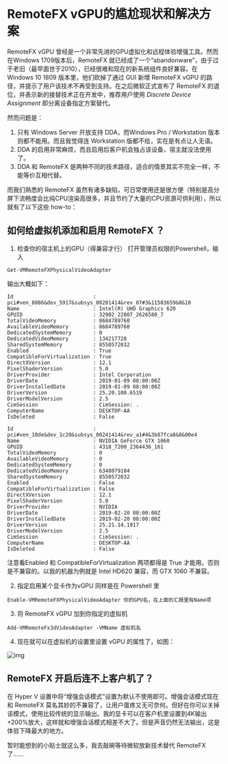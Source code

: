 # RemoteFX vGPU的尴尬现状和解决方案



RemoteFX vGPU 曾经是一个非常先进的GPU虚拟化和远程体验增强工具。然而在Windows 1709版本后，RemoteFX 就已经成了一个“abandonware”，由于过于老旧（最早面世于2010），已经很难和现在的新系统组件良好兼容。在 Windows 10 1809 版本里，他们砍掉了通过 GUI 新增 RemoteFX vGPU 的路径，并提示了用户该技术不再受到支持。在之后微软正式宣布了 RemoteFX 的退位，并表示新的接替技术正在开发中，推荐用户使用 *Discrete Device Assignment* 即分离设备指定方案替代。

然而问题是：

1. 只有 Windows Server 开放支持 DDA，而Windows Pro / Workstation 版本则都不能用。而且我觉得连 Workstation 版都不给，实在是有点让人无语。
2. DDA 的启用非常麻烦，而且启用后客户机会独占该设备，宿主就没法使用了。
3. DDA 和 RemoteFX 是两种不同的技术路径，适合的情景其实不完全一样，不能等价互相代替。

而我们熟悉的 RemoteFX 虽然有诸多缺陷，可日常使用还是很方便（特别是高分屏下流畅度会比纯CPU渲染高很多，并且节约了大量的CPU资源可供利用），所以就有了以下这些 how-to：

## **如何给虚拟机添加和启用 RemoteFX ？**

1) 检查你的宿主机上的GPU（得兼容才行）
打开管理员权限的Powershell，输入

```text
Get-VMRemoteFXPhysicalVideoAdapter
```

输出大概如下：

```text
Id                          : pci#ven_8086&dev_5917&subsys_00281414&rev_07#3&11583659&0&10
Name                        : Intel(R) UHD Graphics 620
GPUID                       : 32902_22807_2626580_7
TotalVideoMemory            : 8684789760
AvailableVideoMemory        : 8684789760
DedicatedSystemMemory       : 0
DedicatedVideoMemory        : 134217728
SharedSystemMemory          : 8550572032
Enabled                     : True
CompatibleForVirtualization : True
DirectXVersion              : 12.1
PixelShaderVersion          : 5.0
DriverProvider              : Intel Corporation
DriverDate                  : 2019-01-09 08:00:00Z
DriverInstalledDate         : 2019-01-09 08:00:00Z
DriverVersion               : 25.20.100.6519
DriverModelVersion          : 2.5
CimSession                  : CimSession: .
ComputerName                : DESKTOP-AA
IsDeleted                   : False

Id                          : pci#ven_10de&dev_1c20&subsys_00241414&rev_a1#4&3b87fca8&0&00e4
Name                        : NVIDIA GeForce GTX 1060
GPUID                       : 4318_7200_2364436_161
TotalVideoMemory            : 0
AvailableVideoMemory        : 0
DedicatedSystemMemory       : 0
DedicatedVideoMemory        : 6348079104
SharedSystemMemory          : 8550572032
Enabled                     : False
CompatibleForVirtualization : False
DirectXVersion              : 12.1
PixelShaderVersion          : 5.0
DriverProvider              : NVIDIA
DriverDate                  : 2019-02-20 08:00:00Z
DriverInstalledDate         : 2019-02-20 08:00:00Z
DriverVersion               : 25.21.14.1917
DriverModelVersion          : 2.5
CimSession                  : CimSession: .
ComputerName                : DESKTOP-AA
IsDeleted                   : False
```

注意看Enabled 和 CompatibleForVirtualization 两项都得是 True 才能用。否则是不兼容的。以我的机器为例就是 Intel HD620 兼容，而 GTX 1060 不兼容。

2) 指定启用某个显卡作为vGPU
同样是在 Powershell 里

```text
Enable-VMRemoteFXPhysicalVideoAdapter 你的GPU名，在上面的汇报里有Name项
```

3) 将 RemoteFX vGPU 加到你指定的虚拟机

```text
Add-VMRemoteFx3dVideoAdapter -VMName 虚拟机名
```

4) 现在就可以在虚拟机的设置里设置 vGPU 的属性了，如图：

![img](https://pic2.zhimg.com/80/v2-5c6c810710f24a55971b9bf24c7a49fd_hd.jpg)

## **RemoteFX 开启后连不上客户机了？**

在 Hyper V 设置中将“增强会话模式”设置为默认不使用即可。增强会话模式现在和 RemoteFX 莫名其妙的不兼容了，让用户蛋疼又无可奈何。但好在你可以关掉该模式，使用比较传统的显示输出。我的显卡可以在客户机里设置到4K输出+200%放大，这样就和增强会话模式相差不大了。但是声音仍然无法输出，这是体验下降最大的地方。

暂时能想到的小贴士就这么多，我去敲碗等待微软放新技术替代 RemoteFX 了……